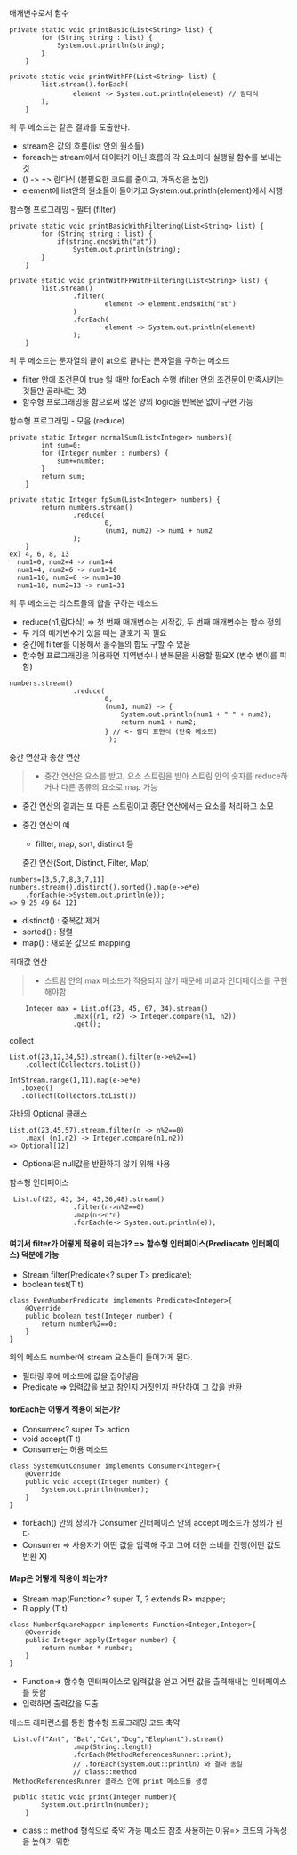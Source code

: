 매개변수로서 함수
>
```
private static void printBasic(List<String> list) {
        for (String string : list) {
            System.out.println(string);
        }
    }
```
```
private static void printWithFP(List<String> list) {
        list.stream().forEach( 
                element -> System.out.println(element) // 람다식
        );
    }
```
위 두 메소드는 같은 결과를 도출한다.
- stream은 값의 흐름(list 안의 원소들)
- foreach는 stream에서 데이터가 아닌 흐름의 각 요소마다 실행될 함수를 보내는 것
- () -> => 람다식 (불필요한 코드를 줄이고, 가독성을 높임)
- element에 list안의 원소들이 들어가고 System.out.println(element)에서 시행

함수형 프로그래밍 - 필터 (filter)
>
```
private static void printBasicWithFiltering(List<String> list) {
        for (String string : list) {
            if(string.endsWith("at"))
                System.out.println(string);
        }
    }
```
```
private static void printWithFPWithFiltering(List<String> list) {
        list.stream()
                .filter( 
                        element -> element.endsWith("at")
                )
                .forEach( 
                        element -> System.out.println(element) 
                );
    }
```
위 두 메소드는 문자열의 끝이 at으로 끝나는 문자열을 구하는 메소드
- filter 안에 조건문이 true 일 때만 forEach 수행
  (filter 안의 조건문이 만족시키는 것들만 골라내는 것)
- 함수형 프로그래밍을 함으로써 많은 양의 logic을 반복문 없이 구현 가능

함수형 프로그래밍 - 모음 (reduce)
>
```
private static Integer normalSum(List<Integer> numbers){
        int sum=0;
        for (Integer number : numbers) {
            sum+=number;
        }
        return sum;
    }
```
```
private static Integer fpSum(List<Integer> numbers) {
        return numbers.stream() 
                .reduce(
                        0, 
                        (num1, num2) -> num1 + num2 
                );
    }
ex) 4, 6, 8, 13
  num1=0, num2=4 -> num1=4
  num1=4, num2=6 -> num1=10
  num1=10, num2=8 -> num1=18
  num1=18, num2=13 -> num1=31
```
위 두 메소드는 리스트들의 합을 구하는 메소드
- reduce(n1,람다식) => 첫 번째 매개변수는 시작값, 두 번째 매개변수는 함수 정의
- 두 개의 매개변수가 있을 때는 괄호가 꼭 필요
- 중간에 filter를 이용해서 홀수들의 합도 구할 수 있음
- 함수형 프로그래밍을 이용하면 지역변수나 반복문을 사용할 필요X
  (변수 변이를 피함)
```
numbers.stream()
                .reduce(
                        0,
                        (num1, num2) -> {
                            System.out.println(num1 + " " + num2);
                            return num1 + num2;
                        } // <- 람다 표현식 (단축 메소드) 
  						 );
```

중간 연산과 종산 연산
> - 중간 연산은 요소를 받고, 요소 스트림을 받아 스트림 안의 숫자를 reduce하거나 다른 종류의 요소로 map 가능
- 중간 연산의 결과는 또 다른 스트림이고 종단 연산에서는 요소를 처리하고 소모
- 중간 연산의 예
  - fillter, map, sort, distinct 등

  중간 연산(Sort, Distinct, Filter, Map)
>
```
numbers=[3,5,7,8,3,7,11]
numbers.stream().distinct().sorted().map(e->e*e)
	.forEach(e->System.out.println(e));
=> 9 25 49 64 121
```
- distinct() : 중복값 제거
- sorted() : 정렬
- map() : 새로운 값으로 mapping

최대값 연산
> - 스트림 안의 max 메소드가 적용되지 않기 때문에 비교자 인터페이스를 구현해야함
```
	Integer max = List.of(23, 45, 67, 34).stream()
                .max((n1, n2) -> Integer.compare(n1, n2))
                .get();
```

collect
>
```
List.of(23,12,34,53).stream().filter(e->e%2==1)
	.collect(Collectors.toList())
 ```
 ```
IntStream.range(1,11).map(e->e*e)
	.boxed()
	.collect(Collectors.toList())
```

자바의 Optional 클래스
> 
```
List.of(23,45,57).stream.filter(n -> n%2==0)
	.max( (n1,n2) -> Integer.compare(n1,n2))
=> Optional[12]
```
- Optional은 null값을 반환하지 않기 위해 사용

함수형 인터페이스
> 
```
 List.of(23, 43, 34, 45,36,48).stream()
                .filter(n->n%2==0)
                .map(n->n*n)
                .forEach(e-> System.out.println(e));
```
#### 여기서 filter가 어떻게 적용이 되는가? => 함수형 인터페이스(Prediacate 인터페이스) 덕분에 가능
- Stream<T> filter(Predicate<? super T> predicate);
- boolean test(T t)
```
class EvenNumberPredicate implements Predicate<Integer>{
    @Override
    public boolean test(Integer number) {
        return number%2==0;
    }
}
```
위의 메소드 number에 stream 요소들이 들어가게 된다.
- 필터링 후에 메소드에 값을 집어넣음
- Predicate => 입력값을 보고 참인지 거짓인지 판단하여 그 값을 반환
#### forEach는 어떻게 적용이 되는가?
- Consumer<? super T> action
- void accept(T t)
- Consumer는 허용 메소드
```
class SystemOutConsumer implements Consumer<Integer>{
    @Override
    public void accept(Integer number) {
        System.out.println(number);
    }
}
```
- forEach() 안의 정의가 Consumer 인터페이스 안의 accept 메소드가 정의가 된다
- Consumer => 사용자가 어떤 값을 입력해 주고 그에 대한 소비를 진행(어떤 값도 반환 X)
#### Map은 어떻게 적용이 되는가?
- <R> Stream<R> map(Function<? super T, ? extends R> mapper;
- R apply (T t)
```
class NumberSquareMapper implements Function<Integer,Integer>{
    @Override
    public Integer apply(Integer number) {
        return number * number;
    }
}
```
- Function=> 함수형 인터페이스로 입력값을 얻고 어떤 값을 출력해내는 인터페이스를 뜻함
- 입력하면 출력값을 도출

메소드 레퍼런스를 통한 함수형 프로그래밍 코드 축약
>
```
 List.of("Ant", "Bat","Cat","Dog","Elephant").stream()
                .map(String::length)
                .forEach(MethodReferencesRunner::print);
                // .forEach(System.out::println) 와 결과 동일
                // class::method
 MethodReferencesRunner 클래스 안에 print 메소드를 생성
```
```
 public static void print(Integer number){
        System.out.println(number);
    }
```
- class :: method 형식으로 축약 가능 
메소드 참조 사용하는 이유=> 코드의 가독성을 높이기 위함